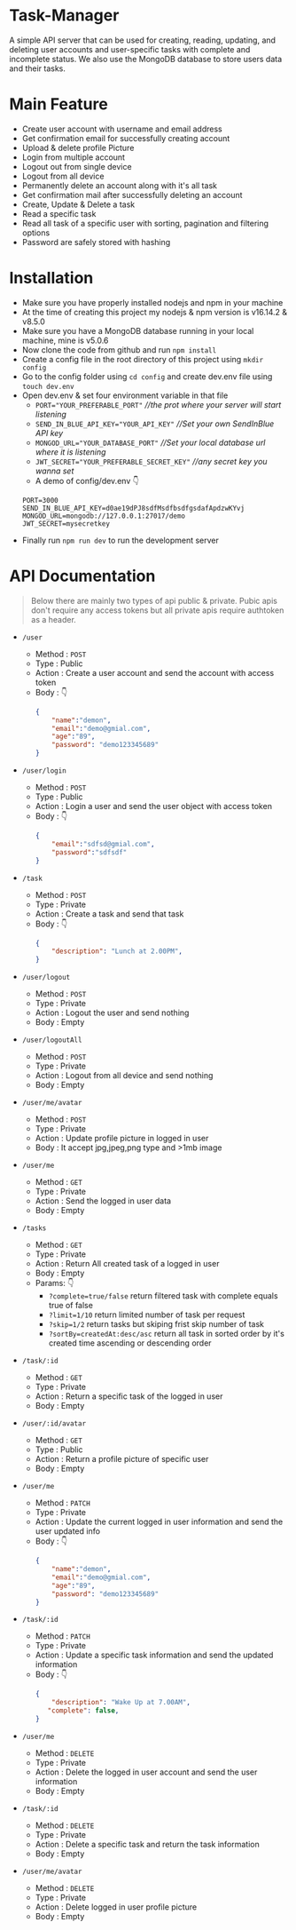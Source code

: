 # Task-Manager

A simple API server that can be used for creating, reading, updating, and deleting user accounts and user-specific tasks with complete and incomplete status. We also use the MongoDB database to store users data and their tasks.


# Main Feature

- Create user account with username and email address
- Get confirmation email for successfully creating account
- Upload & delete profile Picture
- Login from multiple account
- Logout out from single device
- Logout from all device
- Permanently delete an account along with it's all task
- Get confirmation mail after successfully deleting an account
- Create, Update & Delete a task
- Read a specific task
- Read all task of a specific user with sorting, pagination and filtering options
- Password are safely stored with hashing


# Installation

- Make sure you have properly installed nodejs and npm in your machine
- At the time of creating this project my nodejs & npm version is v16.14.2 & v8.5.0
- Make sure you have a MongoDB database running in your local machine, mine is v5.0.6 
- Now clone the code from github and run `npm install`
- Create a config file in the root directory of this project using `mkdir config`
- Go to the config folder using `cd config` and create dev.env file using `touch dev.env`
- Open dev.env & set four environment variable in that file 
  - `PORT="YOUR_PREFERABLE_PORT"`  *//the prot where your server will start listening*
  - `SEND_IN_BLUE_API_KEY="YOUR_API_KEY"` *//Set your own SendInBlue API key*
  - `MONGOD_URL="YOUR_DATABASE_PORT"` *//Set your local database url where it is listening*
  - `JWT_SECRET="YOUR_PREFERABLE_SECRET_KEY"` *//any secret key you wanna set*
  - A demo of config/dev.env :point_down:
  ```
  PORT=3000
  SEND_IN_BLUE_API_KEY=d0ae19dPJ8sdfMsdfbsdfgsdafApdzwKYvj
  MONGOD_URL=mongodb://127.0.0.1:27017/demo
  JWT_SECRET=mysecretkey
  ```
- Finally run `npm run dev` to run the development server 

# API Documentation
> Below there are mainly two types of api public & private. Pubic apis don't require any access tokens but all private apis require authtoken as a header. 


- `/user`
    - Method : `POST`
    - Type : Public
    - Action : Create a user account and send the account with access token
    - Body : :point_down:
        ```json
        {
            "name":"demon",
            "email":"demo@gmial.com",
            "age":"89",
            "password": "demo123345689"
        }
        ```

- `/user/login`
    - Method : `POST`
    - Type : Public
    - Action : Login a user and send the user object with access token
    - Body : :point_down:
        ```json
        {
            "email":"sdfsd@gmial.com",
            "password":"sdfsdf"
        }
        ```
- `/task`
    - Method : `POST`
    - Type : Private
    - Action : Create a task and send that task
    - Body : :point_down:
        ```json
        {
            "description": "Lunch at 2.00PM",
        }
        ```


- `/user/logout`
    - Method : `POST`
    - Type : Private
    - Action : Logout the user and send nothing 
    - Body : Empty



- `/user/logoutAll`
    - Method : `POST`
    - Type : Private
    - Action : Logout from all device and send nothing
    - Body : Empty
  

- `/user/me/avatar`
    - Method : `POST`
    - Type : Private
    - Action : Update profile picture in logged in user
    - Body : It accept jpg,jpeg,png type and >1mb image



- `/user/me`
    - Method : `GET`
    - Type : Private
    - Action : Send the logged in user data
    - Body : Empty



- `/tasks`
    - Method : `GET`
    - Type : Private
    - Action : Return All created task of a logged in user
    - Body : Empty
    - Params: :point_down:
        - `?complete=true/false` return filtered task with complete equals true of false
        - `?limit=1/10` return limited number of task per request 
        - `?skip=1/2` return tasks but skiping frist skip number of task
        - `?sortBy=createdAt:desc/asc` return all task in sorted order by it's created time ascending or descending order

- `/task/:id`
    - Method : `GET`
    - Type : Private
    - Action : Return a specific task of the logged in user
    - Body : Empty


- `/user/:id/avatar`
    - Method : `GET`
    - Type : Public
    - Action : Return a profile picture of specific user 
    - Body : Empty


- `/user/me`
    - Method : `PATCH`
    - Type : Private
    - Action : Update the current logged in user information and send the user updated info
    - Body : :point_down:
        ```json
        {
            "name":"demon",
            "email":"demo@gmial.com",
            "age":"89",
            "password": "demo123345689"
        }
        ```

- `/task/:id`
    - Method : `PATCH`
    - Type : Private
    - Action : Update a specific task information and send the updated information
    - Body : :point_down:
        ```json
        {
            "description": "Wake Up at 7.00AM",
           "complete": false,
        }
        ```

- `/user/me`
    - Method : `DELETE`
    - Type : Private
    - Action : Delete the logged in user account  and send the user information
    - Body : Empty

- `/task/:id`
    - Method : `DELETE`
    - Type : Private
    - Action : Delete a specific task and return the task information
    - Body : Empty




- `/user/me/avatar`
    - Method : `DELETE`
    - Type : Private
    - Action : Delete logged in user profile picture
    - Body : Empty
